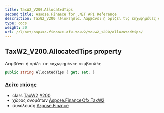 ```yaml
---
title: TaxW2_V200.AllocatedTips
second_title: Aspose.Finance for .NET API Reference
description: TaxW2_V200 ιδιοκτησία. Λαμβάνει ή ορίζει τις εκχωρημένες συμβουλές.
type: docs
weight: 30
url: /el/net/aspose.finance.ofx.taxw2/taxw2_v200/allocatedtips/
---
```

## TaxW2_V200.AllocatedTips property

Λαμβάνει ή ορίζει τις εκχωρημένες συμβουλές.

```csharp
public string AllocatedTips { get; set; }
```

### Δείτε επίσης

* class [TaxW2_V200](../)
* χώρος ονομάτων [Aspose.Finance.Ofx.TaxW2](../../taxw2_v200/)
* συνέλευση [Aspose.Finance](../../../)


